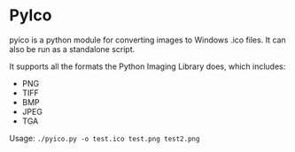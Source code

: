 PyIco
=====

pyico is a python module for converting images to Windows .ico files. It can also be run as a standalone script.

It supports all the formats the Python Imaging Library does, which includes:

- PNG
- TIFF
- BMP
- JPEG
- TGA

Usage:
`./pyico.py -o test.ico test.png test2.png`